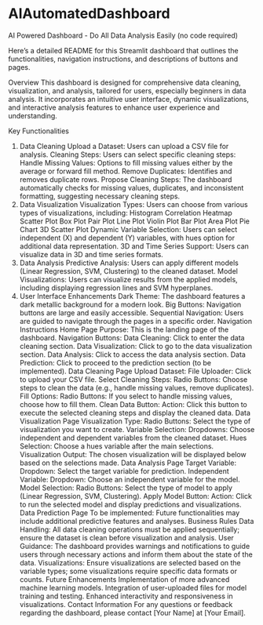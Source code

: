 # AIAutomatedDashboard
AI Powered Dashboard - Do All Data Analysis Easily (no code required)

Here’s a detailed README for this Streamlit dashboard that outlines the functionalities, navigation instructions, and descriptions of buttons and pages.

Overview
This dashboard is designed for comprehensive data cleaning, visualization, and analysis, tailored for users, especially beginners in data analysis. It incorporates an intuitive user interface, dynamic visualizations, and interactive analysis features to enhance user experience and understanding.

Key Functionalities
1. Data Cleaning
Upload a Dataset: Users can upload a CSV file for analysis.
Cleaning Steps: Users can select specific cleaning steps:
Handle Missing Values: Options to fill missing values either by the average or forward fill method.
Remove Duplicates: Identifies and removes duplicate rows.
Propose Cleaning Steps: The dashboard automatically checks for missing values, duplicates, and inconsistent formatting, suggesting necessary cleaning steps.
2. Data Visualization
Visualization Types: Users can choose from various types of visualizations, including:
Histogram
Correlation Heatmap
Scatter Plot
Box Plot
Pair Plot
Line Plot
Violin Plot
Bar Plot
Area Plot
Pie Chart
3D Scatter Plot
Dynamic Variable Selection: Users can select independent (X) and dependent (Y) variables, with hues option for additional data representation.
3D and Time Series Support: Users can visualize data in 3D and time series formats.
3. Data Analysis
Predictive Analysis: Users can apply different models (Linear Regression, SVM, Clustering) to the cleaned dataset.
Model Visualizations: Users can visualize results from the applied models, including displaying regression lines and SVM hyperplanes.
4. User Interface Enhancements
Dark Theme: The dashboard features a dark metallic background for a modern look.
Big Buttons: Navigation buttons are large and easily accessible.
Sequential Navigation: Users are guided to navigate through the pages in a specific order.
Navigation Instructions
Home Page
Purpose: This is the landing page of the dashboard.
Navigation Buttons:
Data Cleaning: Click to enter the data cleaning section.
Data Visualization: Click to go to the data visualization section.
Data Analysis: Click to access the data analysis section.
Data Prediction: Click to proceed to the prediction section (to be implemented).
Data Cleaning Page
Upload Dataset:
File Uploader: Click to upload your CSV file.
Select Cleaning Steps:
Radio Buttons: Choose steps to clean the data (e.g., handle missing values, remove duplicates).
Fill Options:
Radio Buttons: If you select to handle missing values, choose how to fill them.
Clean Data Button:
Action: Click this button to execute the selected cleaning steps and display the cleaned data.
Data Visualization Page
Visualization Type:
Radio Buttons: Select the type of visualization you want to create.
Variable Selection:
Dropdowns: Choose independent and dependent variables from the cleaned dataset.
Hues Selection: Choose a hues variable after the main selections.
Visualization Output:
The chosen visualization will be displayed below based on the selections made.
Data Analysis Page
Target Variable:
Dropdown: Select the target variable for prediction.
Independent Variable:
Dropdown: Choose an independent variable for the model.
Model Selection:
Radio Buttons: Select the type of model to apply (Linear Regression, SVM, Clustering).
Apply Model Button:
Action: Click to run the selected model and display predictions and visualizations.
Data Prediction Page
To be implemented: Future functionalities may include additional predictive features and analyses.
Business Rules
Data Handling: All data cleaning operations must be applied sequentially; ensure the dataset is clean before visualization and analysis.
User Guidance: The dashboard provides warnings and notifications to guide users through necessary actions and inform them about the state of the data.
Visualizations: Ensure visualizations are selected based on the variable types; some visualizations require specific data formats or counts.
Future Enhancements
Implementation of more advanced machine learning models.
Integration of user-uploaded files for model training and testing.
Enhanced interactivity and responsiveness in visualizations.
Contact Information
For any questions or feedback regarding the dashboard, please contact [Your Name] at [Your Email].
